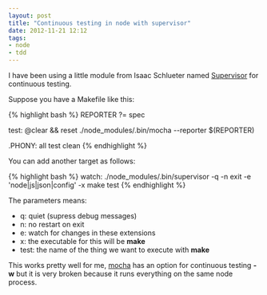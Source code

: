 ```yaml
---
layout: post
title: "Continuous testing in node with supervisor"
date: 2012-11-21 12:12
tags:
- node
- tdd 
---
```


I have been using a little module from Isaac Schlueter named [Supervisor](https://github.com/isaacs/node-supervisor) for continuous testing.

Suppose you have a Makefile like this:

{% highlight bash %}
REPORTER ?= spec

test: 
	@clear && reset
	./node_modules/.bin/mocha --reporter $(REPORTER)

.PHONY: all test clean
{% endhighlight %}


You can add another target as follows:

{% highlight bash %}
watch: 
	./node_modules/.bin/supervisor -q -n exit -e 'node|js|json|config' -x make test
{% endhighlight %}

The parameters means:

-  q: quiet (supress debug messages)
-  n: no restart on exit
-  e: watch for changes in these extensions
-  x: the executable for this will be **make**
-  test: the name of the thing we want to execute with **make**

This works pretty well for me, [mocha](http://visionmedia.github.com/mocha/) has an option for continuous testing **-w** but it is very broken because it runs everything on the same node process.